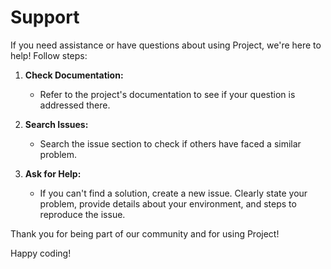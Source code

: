 # Support 

If you need assistance or have questions about using Project, we're here to help! Follow steps:

1. **Check Documentation:**
    - Refer to the project's documentation to see if your question is addressed there.

2. **Search Issues:**
   - Search the issue section to check if others have faced a similar problem.

3. **Ask for Help:**
   - If you can't find a solution, create a new issue. Clearly state your problem, provide details about your environment, and steps to reproduce the issue.
  
Thank you for being part of our community and for using Project!

Happy coding!
